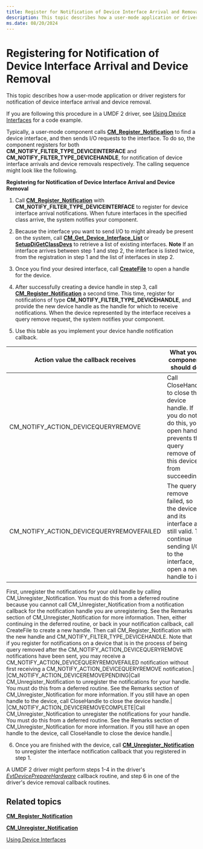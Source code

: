 ```yaml
---
title: Register for Notification of Device Interface Arrival and Removal
description: This topic describes how a user-mode application or driver registers for notification of device interface arrival and device removal.
ms.date: 08/20/2024
---
```


# Registering for Notification of Device Interface Arrival and Device Removal


This topic describes how a user-mode application or driver registers for notification of device interface arrival and device removal.

If you are following this procedure in a UMDF 2 driver, see [Using Device Interfaces](../wdf/using-device-interfaces.md) for a code example.

Typically, a user-mode component calls [**CM_Register_Notification**](/windows/win32/api/cfgmgr32/nf-cfgmgr32-cm_register_notification) to find a device interface, and then sends I/O requests to the interface. To do so, the component registers for both **CM_NOTIFY_FILTER_TYPE_DEVICEINTERFACE** and **CM_NOTIFY_FILTER_TYPE_DEVICEHANDLE**, for notification of device interface arrivals and device removals respectively. The calling sequence might look like the following.

**Registering for Notification of Device Interface Arrival and Device Removal**

1. Call [**CM_Register_Notification**](/windows/win32/api/cfgmgr32/nf-cfgmgr32-cm_register_notification) with **CM_NOTIFY_FILTER_TYPE_DEVICEINTERFACE** to register for device interface arrival notifications. When future interfaces in the specified class arrive, the system notifies your component.
2. Because the interface you want to send I/O to might already be present on the system, call [**CM_Get_Device_Interface_List**](/windows/win32/api/cfgmgr32/nf-cfgmgr32-cm_get_device_interface_lista) or [**SetupDiGetClassDevs**](/windows/win32/api/setupapi/nf-setupapi-setupdigetclassdevsw) to retrieve a list of existing interfaces.
   **Note**  If an interface arrives between step 1 and step 2, the interface is listed twice, from the registration in step 1 and the list of interfaces in step 2.
3. Once you find your desired interface, call [**CreateFile**](/windows/win32/api/fileapi/nf-fileapi-createfilea) to open a handle for the device.
4. After successfully creating a device handle in step 3, call [**CM_Register_Notification**](/windows/win32/api/cfgmgr32/nf-cfgmgr32-cm_register_notification) a second time. This time, register for notifications of type **CM_NOTIFY_FILTER_TYPE_DEVICEHANDLE**, and provide the new device handle as the handle for which to receive notifications. When the device represented by the interface receives a query remove request, the system notifies your component.

5. Use this table as you implement your device handle notification callback.

|Action value the callback receives|What your component should do|
|--- |--- |
|CM_NOTIFY_ACTION_DEVICEQUERYREMOVE|Call CloseHandle to close the device handle. If you do not do this, your open handle prevents the query remove of this device from succeeding.|
|CM_NOTIFY_ACTION_DEVICEQUERYREMOVEFAILED|The query remove failed, so the device and its interface are still valid. To continue sending I/O to the interface, open a new handle to it.
   First, unregister the notifications for your old handle by calling CM_Unregister_Notification. You must do this from a deferred routine because you cannot call CM_Unregister_Notification from a notification callback for the notification handle you are unregistering.  See the Remarks section of CM_Unregister_Notification for more information.
   Then, either continuing in the deferred routine, or back in your notification callback, call CreateFile to create a new handle. Then call CM_Register_Notification with the new handle and CM_NOTIFY_FILTER_TYPE_DEVICEHANDLE.
   Note that if you register for notifications on a device that is in the process of being query removed after the CM_NOTIFY_ACTION_DEVICEQUERYREMOVE notifications have been sent, you may receive a CM_NOTIFY_ACTION_DEVICEQUERYREMOVEFAILED notification without first receiving a CM_NOTIFY_ACTION_DEVICEQUERYREMOVE notification.|
|CM_NOTIFY_ACTION_DEVICEREMOVEPENDING|Call CM_Unregister_Notification to unregister the notifications for your handle. You must do this from a deferred routine.  See the Remarks section of CM_Unregister_Notification for more information.  If you still have an open handle to the device, call CloseHandle to close the device handle.|
|CM_NOTIFY_ACTION_DEVICEREMOVECOMPLETE|Call CM_Unregister_Notification to unregister the notifications for your handle. You must do this from a deferred routine.  See the Remarks section of CM_Unregister_Notification for more information.  If you still have an open handle to the device, call CloseHandle to close the device handle.|
     

6. Once you are finished with the device, call [**CM_Unregister_Notification**](/windows/win32/api/cfgmgr32/nf-cfgmgr32-cm_unregister_notification) to unregister the interface notification callback that you registered in step 1.

A UMDF 2 driver might perform steps 1-4 in the driver's [*EvtDevicePrepareHardware*](/windows-hardware/drivers/ddi/wdfdevice/nc-wdfdevice-evt_wdf_device_prepare_hardware) callback routine, and step 6 in one of the driver's device removal callback routines.

## Related topics


[**CM_Register_Notification**](/windows/win32/api/cfgmgr32/nf-cfgmgr32-cm_register_notification)

[**CM_Unregister_Notification**](/windows/win32/api/cfgmgr32/nf-cfgmgr32-cm_unregister_notification)

[Using Device Interfaces](../wdf/using-device-interfaces.md)

